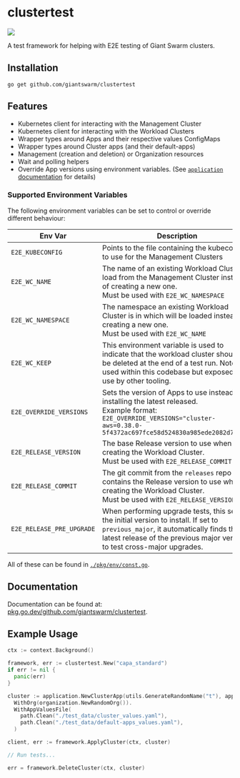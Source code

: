 # clustertest

<a href="https://godoc.org/github.com/giantswarm/clustertest"><img src="https://godoc.org/github.com/giantswarm/clustertest?status.svg"></a>

A test framework for helping with E2E testing of Giant Swarm clusters.

## Installation

```shell
go get github.com/giantswarm/clustertest
```

## Features

- Kubernetes client for interacting with the Management Cluster
- Kubernetes client for interacting with the Workload Clusters
- Wrapper types around Apps and their respective values ConfigMaps
- Wrapper types around Cluster apps (and their default-apps)
- Management (creation and deletion) or Organization resources
- Wait and polling helpers
- Override App versions using environment variables. (See [`application` documentation](https://pkg.go.dev/github.com/giantswarm/clustertest/pkg/application) for details)

### Supported Environment Variables

The following environment variables can be set to control or override different behaviour:

| Env Var | Description |
| --- | --- |
| `E2E_KUBECONFIG` | Points to the file containing the kubeconfig to use for the Management Clusters |
| `E2E_WC_NAME` | The name of an existing Workload Cluster to load from the Management Cluster instead of creating a new one.<br/>Must be used with `E2E_WC_NAMESPACE` |
| `E2E_WC_NAMESPACE` | The namespace an existing Workload Cluster is in which will be loaded instead of creating a new one.<br/>Must be used with `E2E_WC_NAME` |
| `E2E_WC_KEEP` | This environment variable is used to indicate that the workload cluster should not be deleted at the end of a test run. Note: not used within this codebase but exposed for use by other tooling. |
| `E2E_OVERRIDE_VERSIONS` | Sets the version of Apps to use instead of installing the latest released.<br/>Example format: `E2E_OVERRIDE_VERSIONS="cluster-aws=0.38.0-5f4372ac697fce58d524830a985ede2082d7f461"` |
| `E2E_RELEASE_VERSION` | The base Release version to use when creating the Workload Cluster.<br/>Must be used with `E2E_RELEASE_COMMIT` |
| `E2E_RELEASE_COMMIT` | The git commit from the `releases` repo that contains the Release version to use when creating the Workload Cluster.<br/>Must be used with `E2E_RELEASE_VERSION` |
| `E2E_RELEASE_PRE_UPGRADE` | When performing upgrade tests, this sets the initial version to install. If set to `previous_major`, it automatically finds the latest release of the previous major version to test cross-major upgrades. |

All of these can be found in [`./pkg/env/const.go`](./pkg/env/const.go).

## Documentation

Documentation can be found at: [pkg.go.dev/github.com/giantswarm/clustertest](https://pkg.go.dev/github.com/giantswarm/clustertest).

## Example Usage

```go
ctx := context.Background()

framework, err := clustertest.New("capa_standard")
if err != nil {
  panic(err)
}

cluster := application.NewClusterApp(utils.GenerateRandomName("t"), application.ProviderAWS).
  WithOrg(organization.NewRandomOrg()).
  WithAppValuesFile(
    path.Clean("./test_data/cluster_values.yaml"),
    path.Clean("./test_data/default-apps_values.yaml"),
  )

client, err := framework.ApplyCluster(ctx, cluster)

// Run tests...

err = framework.DeleteCluster(ctx, cluster)
```
